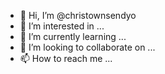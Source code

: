- 👋 Hi, I’m @christownsendyo
- 👀 I’m interested in ...
- 🌱 I’m currently learning ...
- 💞️ I’m looking to collaborate on ...
- 📫 How to reach me ...

<!---
christownsendyo/christownsendyo is a ✨ special ✨ repository because its `README.md` (this file) appears on your GitHub profile.
You can click the Preview link to take a look at your changes.
--->
